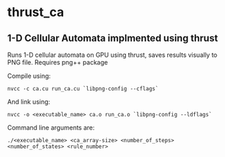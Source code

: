 # thrust_ca
## 1-D Cellular Automata implmented using thrust

Runs 1-D cellular automata on GPU using thrust, saves results visually to PNG file. Requires png++ package

Compile using:
```
nvcc -c ca.cu run_ca.cu `libpng-config --cflags`
```
And link using:
```
nvcc -o <executable_name> ca.o run_ca.o `libpng-config --ldflags`
```

Command line arguments are:
```
./<executable_name> <ca_array-size> <number_of_steps> <number_of_states> <rule_number>
```